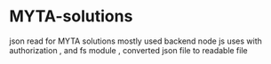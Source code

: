 # MYTA-solutions
json read for MYTA solutions
mostly used backend node js
uses with authorization , and fs module , converted json file to readable file 
